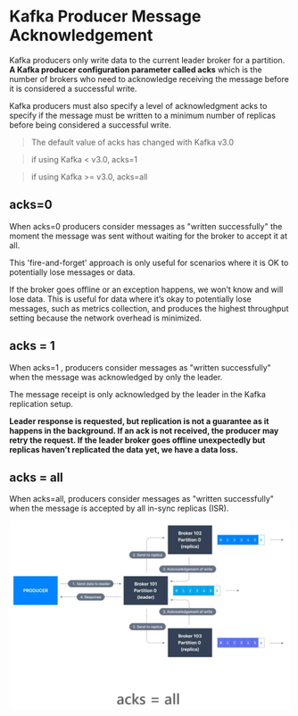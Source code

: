 # Kafka Producer Message Acknowledgement

Kafka producers only write data to the current leader broker for a partition. **A Kafka producer configuration parameter called acks** which is the number of brokers who need to acknowledge receiving the message before it is considered a successful write.

Kafka producers must also specify a level of acknowledgment acks to specify if the message must be written to a minimum number of replicas before being considered a successful write.

> The default value of acks has changed with Kafka v3.0

> if using Kafka < v3.0, acks=1

> if using Kafka >= v3.0, acks=all

## acks=0

When acks=0 producers consider messages as "written successfully" the moment the message was sent without waiting for the broker to accept it at all.

This 'fire-and-forget' approach is only useful for scenarios where it is OK to potentially lose messages or data.

If the broker goes offline or an exception happens, we won’t know and will lose data. This is useful for data where it’s okay to potentially lose messages, such as metrics collection, and produces the highest throughput setting because the network overhead is minimized.


## acks = 1
When acks=1 , producers consider messages as "written successfully" when the message was acknowledged by only the leader.

The message receipt is only acknowledged by the leader in the Kafka replication setup.

**Leader response is requested, but replication is not a guarantee as it happens in the background. If an ack is not received, the producer may retry the request. If the leader broker goes offline unexpectedly but replicas haven’t replicated the data yet, we have a data loss.**

## acks = all
When acks=all, producers consider messages as "written successfully" when the message is accepted by all in-sync replicas (ISR).

!["acks all"](images/acks/acks-all.jpg)
